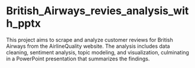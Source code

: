 # British_Airways_revies_analysis_with_pptx
This project aims to scrape and analyze customer reviews for British Airways from the AirlineQuality website. The analysis includes data cleaning, sentiment analysis, topic modeling, and visualization, culminating in a PowerPoint presentation that summarizes the findings.
